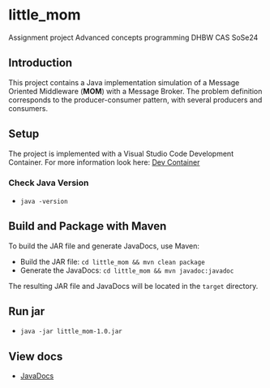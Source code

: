 # little_mom

Assignment project Advanced concepts programming DHBW CAS SoSe24

## Introduction

This project contains a Java implementation simulation of a Message Oriented Middleware (**MOM**) with a Message Broker. The problem definition corresponds to the producer-consumer pattern, with several producers and consumers. 

## Setup

The project is implemented with a Visual Studio Code Development Container. For more information look here: [Dev Container](https://code.visualstudio.com/docs/devcontainers/containers)

### Check Java Version

- `java -version`

## Build and Package with Maven

To build the JAR file and generate JavaDocs, use Maven:

- Build the JAR file: `cd little_mom && mvn clean package`
- Generate the JavaDocs: `cd little_mom && mvn javadoc:javadoc`

The resulting JAR file and JavaDocs will be located in the `target` directory.

## Run jar

- `java -jar little_mom-1.0.jar`

## View docs

- [JavaDocs](apidocs/index.html)

